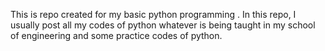 This is repo created  for my basic python programming . In this repo, I usually post all my codes of python whatever is being taught in my school of engineering and some practice codes of python.
